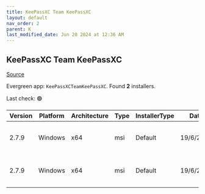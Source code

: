 ```yaml
---
title: KeePassXC Team KeePassXC
layout: default
nav_order: 2
parent: K
last_modified_date: Jun 20 2024 at 12:36 AM
---
```


## KeePassXC Team KeePassXC

[Source](https://keepassxc.org/)

Evergreen app: `KeePassXCTeamKeePassXC`. Found **2** installers.

Last check: 🟢

| Version | Platform | Architecture | Type | InstallerType | Date      | Size     | URI                                                                                                                                                                                                                        |
| ------- | -------- | ------------ | ---- | ------------- | --------- | -------- | -------------------------------------------------------------------------------------------------------------------------------------------------------------------------------------------------------------------------- |
| 2.7.9   | Windows  | x64          | msi  | Default       | 19/6/2024 | 56123392 | [https://github.com/keepassxreboot/keepassxc/releases/download/2.7.9/KeePassXC-2.7.9-Win64-LegacyWindows.msi](https://github.com/keepassxreboot/keepassxc/releases/download/2.7.9/KeePassXC-2.7.9-Win64-LegacyWindows.msi) |
| 2.7.9   | Windows  | x64          | msi  | Default       | 19/6/2024 | 34394112 | [https://github.com/keepassxreboot/keepassxc/releases/download/2.7.9/KeePassXC-2.7.9-Win64.msi](https://github.com/keepassxreboot/keepassxc/releases/download/2.7.9/KeePassXC-2.7.9-Win64.msi)                             |
